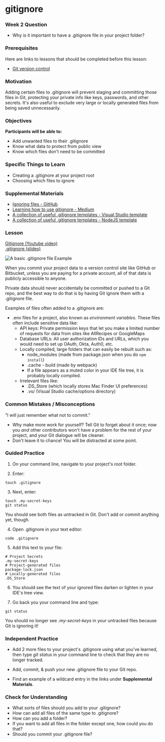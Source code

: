 # gitignore

### Week 2 Question

- Why is it important to have a .gitignore file in your project folder?

### Prerequisites

Here are links to lessons that should be completed before this lesson:

- [Git version control](/git/git-version-control.md)

### Motivation

Adding certain files to .gitignore will prevent staging and committing those files in Git, protecting your private info like keys, passwords, and other secrets. It's also useful to exclude very large or locally generated files from being saved unnecessarily.

### Objectives

**Participants will be able to:**

- Add unwanted files to their .gitignore
- Know what data to protect from public view
- Know which files don't need to be committed

### Specific Things to Learn

- Creating a .gitignore at your project root
- Choosing which files to ignore

### Supplemental Materials

- [Ignoring files - GitHub](https://help.github.com/articles/ignoring-files/)
- [Learning how to use gitignore - Medium](https://medium.com/@haydar_ai/learning-how-to-git-ignoring-files-and-folders-using-gitignore-4b6a1ec43ce1)
- [A collection of useful .gitignore templates - Visual Studio template](https://github.com/github/gitignore/blob/master/VisualStudio.gitignore)
- [A collection of useful .gitignore templates - NodeJS template](https://github.com/github/gitignore/blob/master/Node.gitignore)

### Lesson

[Gitignore (Youtube video)](https://www.youtube.com/watch?v=nheGzyk7--8)<br/>
[.gitignore (slides)](https://docs.google.com/presentation/d/1GlkIPUSy5qBKKvKesR5eogoN1p-ltoPmKi3eEBKd1xc/edit?usp=sharing)

![A basic .gitignore file Example](./basic-gitignore.png)

When you commit your project data to a version control site like GitHub or Bitbucket, unless you are paying for a private account, all of that data is publicly accessible to anyone.

Private data should never accidentally be committed or pushed to a Git repo, and the best way to do that is by having Git ignore them with a .gitignore file.

Examples of files often added to a .gitignore are:

- .env files for a project, also known as _environment variables_. These files often include sensitive data like:
  - API keys: Private permission keys that let you make a limited number of requests for data from sites like AllRecipes or GoogleMaps
  -  Database URLs: All user authorization IDs and URLs, which you would need to set up OAuth, Okta, Auth0, etc.
  - Locally compiled, large folders that can easily be rebuilt such as:
    - node_modules (made from package.json when you do `npm install`)
    - .cache - build (made by webpack)
    - If a file appears as a muted color in your IDE file tree, it is probably locally compiled.
  - Irrelevant files like:
    - .DS_Store (which locally stores Mac Finder UI preferences)
    - .vs/ (Visual Studio cache/options directory)

### Common Mistakes / Misconceptions

"I will just remember what not to commit."

- Why make more work for yourself? Tell Git to forget about it once; now you _and_ other contributors won't have a problem for the rest of your project, and your Git dialogue will be cleaner.
- Don't leave it to chance! You will be distracted at some point.

### Guided Practice

1. On your command line, navigate to your project's root folder.

2. Enter:

```
touch .gitignore
```

3. Next, enter:

```
touch .my-secret-keys
git status
```

You should see both files as untracked in Git. Don't add or commit anything yet, though.

4. Open .gitignore in your text editor:

```
code .gitignore
```

5. Add this text to your file:

```
# Project Secrets
.my-secret-keys
# Project-generated files
package-lock.json
# Locally-generated files
.DS_Store
```

6. You should see the text of your ignored files darken or lighten in your IDE's tree view.

7. Go back you your command line and type:

```
git status
```

You should no longer see _.my-secret-keys_ in your untracked files because Git is ignoring it!

### Independent Practice

- Add 2 more files to your project's .gitignore using what you've learned, then type _git status_ in your command line to check that they are no longer tracked.

- Add, commit, & push your new .gitignore file to your Git repo.

- Find an example of a wildcard entry in the links under **Supplemental Materials**.

### Check for Understanding

- What sorts of files should you add to your .gitignore?
- How can add all files of the same type to .gitignore?
- How can you add a folder?
- If you want to add all files in the folder except one, how could you do that?
- Should you commit your .gitignore file?
